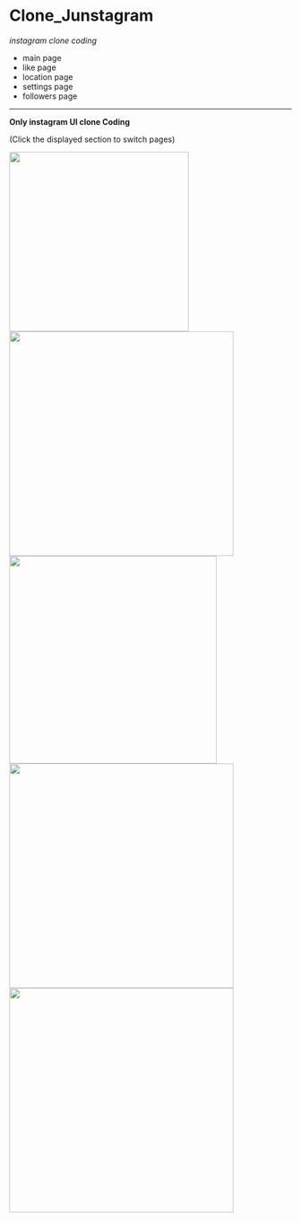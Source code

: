 **Clone_Junstagram**
======================

_instagram clone coding_

+ main page
+ like page
+ location page
+ settings page
+ followers page

------------------------

__Only instagram UI clone Coding__

(Click the displayed section to switch pages)


<img src="https://scontent-ssn1-1.xx.fbcdn.net/v/t1.0-9/83814020_126914642174941_4036214032020013056_n.jpg?_nc_cat=110&_nc_ohc=IG9iHguvOz0AX_-PZRm&_nc_ht=scontent-ssn1-1.xx&oh=d1f435d9b20e9b9ef7f8e3d2adb6566f&oe=5EC82E12" width="320px">
<img src="https://scontent-ssn1-1.xx.fbcdn.net/v/t1.0-9/86620270_126914572174948_2729809564693168128_n.jpg?_nc_cat=108&_nc_ohc=iiSREaMQH3gAX81_ZCm&_nc_ht=scontent-ssn1-1.xx&oh=5638df518433db7c36e35a2410b88409&oe=5EC7AB8B" width="400px">
<br>
<img src="https://scontent-ssn1-1.xx.fbcdn.net/v/t1.0-9/s960x960/86416532_126914592174946_7668916702624612352_o.jpg?_nc_cat=111&_nc_ohc=Iny25RpNzKkAX_r13pe&_nc_ht=scontent-ssn1-1.xx&_nc_tp=7&oh=ed1ca9b3720db5f4d640eccca62cca26&oe=5EC7368D" width="370px">
<img src="https://scontent-ssn1-1.xx.fbcdn.net/v/t1.0-9/s960x960/84038265_126914648841607_3070542149352161280_o.jpg?_nc_cat=104&_nc_ohc=APdyvb8SkQYAX-Nj5ao&_nc_ht=scontent-ssn1-1.xx&_nc_tp=7&oh=be3be8ec20f760e55a2bbdf410493f1c&oe=5EC04D61" width="400px">
<br>
<img src="https://scontent-ssn1-1.xx.fbcdn.net/v/t1.0-9/s960x960/84409594_126914578841614_5133236056233082880_o.jpg?_nc_cat=107&_nc_ohc=TkHWD8c-pBoAX_CTyi7&_nc_ht=scontent-ssn1-1.xx&_nc_tp=7&oh=2cd7223cf28d5c4f8d549393e544377e&oe=5EB5B29E" width="400px">